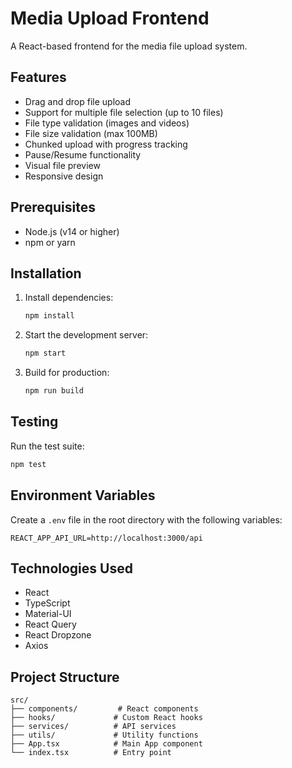 # Media Upload Frontend

A React-based frontend for the media file upload system.

## Features

- Drag and drop file upload
- Support for multiple file selection (up to 10 files)
- File type validation (images and videos)
- File size validation (max 100MB)
- Chunked upload with progress tracking
- Pause/Resume functionality
- Visual file preview
- Responsive design

## Prerequisites

- Node.js (v14 or higher)
- npm or yarn

## Installation

1. Install dependencies:
   ```bash
   npm install
   ```

2. Start the development server:
   ```bash
   npm start
   ```

3. Build for production:
   ```bash
   npm run build
   ```

## Testing

Run the test suite:
```bash
npm test
```

## Environment Variables

Create a `.env` file in the root directory with the following variables:

```
REACT_APP_API_URL=http://localhost:3000/api
```

## Technologies Used

- React
- TypeScript
- Material-UI
- React Query
- React Dropzone
- Axios

## Project Structure

```
src/
├── components/         # React components
├── hooks/             # Custom React hooks
├── services/          # API services
├── utils/             # Utility functions
├── App.tsx            # Main App component
└── index.tsx          # Entry point
```
